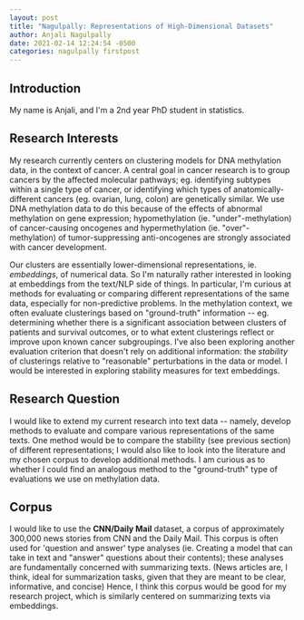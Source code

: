 ```yaml
---
layout: post
title: "Nagulpally: Representations of High-Dimensional Datasets"
author: Anjali Nagulpally
date: 2021-02-14 12:24:54 -0500
categories: nagulpally firstpost
---
```


## Introduction

My name is Anjali, and I'm a 2nd year PhD student in statistics.

## Research Interests

My research currently centers on clustering models for DNA methylation data, in the context of cancer. A central goal in cancer research is to group cancers by the affected molecular pathways; eg. identifying subtypes within a single type of cancer, or identifying which types of anatomically-different cancers (eg. ovarian, lung, colon) are genetically similar. We use DNA methylation data to do this because of the effects of abnormal methylation on gene expression; hypomethylation (ie. "under"-methylation) of cancer-causing oncogenes and hypermethylation (ie. "over"-methylation) of tumor-suppressing anti-oncogenes are strongly associated with cancer development. 

Our clusters are essentially lower-dimensional representations, ie. *embeddings*, of numerical data. So I'm naturally rather interested in looking at embeddings from the text/NLP side of things. In particular, I'm curious at methods for evaluating or comparing different representations of the same data, especially for non-predictive problems. In the methylation context, we often evaluate clusterings based on "ground-truth" information -- eg. determining whether there is a significant association between clusters of patients and survival outcomes, or to what extent clusterings reflect or improve upon known cancer subgroupings. I've also been exploring another evaluation criterion that doesn't rely on additional information: the *stability* of clusterings relative to "reasonable" perturbations in the data or model. I would be interested in exploring stability measures for text embeddings.

## Research Question

I would like to extend my current research into text data -- namely, develop methods to evaluate and compare various representations of the same texts. One method would be to compare the stability (see previous section) of different representations; I would also like to look into the literature and my chosen corpus to develop additional methods. I am curious as to whether I could find an analogous method to the "ground-truth" type of evaluations we use on methylation data.


## Corpus

I would like to use the **CNN/Daily Mail** dataset, a corpus of approximately 300,000 news stories  from CNN and the Daily Mail. This corpus is often used for 'question and answer' type analyses (ie. Creating a model that can take in text and "answer" questions about their contents); these analyses are fundamentally concerned with summarizing texts. (News articles are, I think, ideal for summarization tasks, given that they are meant to be clear, informative, and concise) Hence, I think this corpus would be good for my research project, which is similarly centered on summarizing texts via embeddings.